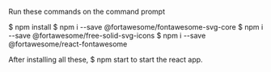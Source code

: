 Run these commands on the command prompt

$ npm install 
$ npm i --save @fortawesome/fontawesome-svg-core
$ npm i --save @fortawesome/free-solid-svg-icons
$ npm i --save @fortawesome/react-fontawesome

After installing all these, 
$ npm start 
to start the react app. 
